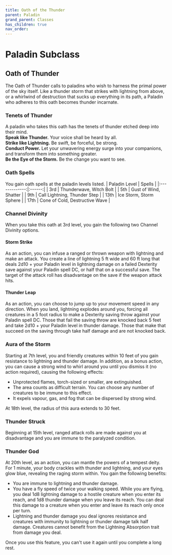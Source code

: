 ```yaml
---
title: Oath of the Thunder
parent: Paladin
grand_parent: Classes
has_children: true
nav_order: 
---
```


# Paladin Subclass

## Oath of Thunder
The Oath of Thunder calls to paladins who wish to harness the primal power of the sky itself. Like a thunder storm that strikes with lightning from above, or a whirlwind of destruction that sucks up everything in its path, a Paladin who adheres to this oath becomes thunder incarnate.

### Tenets of Thunder
A paladin who takes this oath has the tenets of thunder etched deep into their mind.<br>
**Speak like Thunder.** Your voice shall be heard by all.<br>
**Strike like Lightning.** Be swift, be forceful, be strong.<br>
**Conduct Power.** Let your unwavering energy surge into your companions, and transform them into something greater.<br>
**Be the Eye of the Storm.** Be the change you want to see.

### Oath Spells
You gain oath spells at the paladin levels listed.
| Paladin Level | Spells |
|:-------------:|:------:|
| 3rd | Thunderwave, Witch Bolt |
| 5th | Gust of Wind, Shatter |
| 9th | Call Lightning, Thunder Step |
| 13th | Ice Storm, Storm Sphere |
| 17th | Cone of Cold, Destructive Wave |

### Channel Divinity
When you take this oath at 3rd level, you gain the following two Channel Divinity options.

#### Storm Strike
As an action, you can infuse a ranged or thrown weapon with lightning and make an attack. You create a line of lightning 5 ft wide and 60 ft long that deals 2d10 + your Paladin level in lightning damage on a failed Dexterity save against your Paladin spell DC, or half that on a successful save. The target of the attack roll has disadvantage on the save if the weapon attack hits.

#### Thunder Leap
As an action, you can choose to jump up to your movement speed in any direction. When you land, lightning explodes around you, forcing all creatures in a 5 foot radius to make a Dexterity saving throw against your Paladin spell DC. Those that fail the saving throw are knocked back 5 feet and take 2d10 + your Paladin level in thunder damage. Those that make that succeed on the saving through take half damage and are not knocked back.

### Aura of the Storm
Starting at 7th level, you and friendly creatures within 10 feet of you gain resistance to lightning and thunder damage. In addition, as a bonus action, you can cause a strong wind to whirl around you until you dismiss it (no action required), causing the following effects:
* Unprotected flames, torch-sized or smaller, are extinguished.
* The area counts as difficult terrain. You can choose any number of creatures to be immune to this effect.
* It expels vapour, gas, and fog that can be dispersed by strong wind.

At 18th level, the radius of this aura extends to 30 feet.

### Thunder Struck
Beginning at 15th level, ranged attack rolls are made against you at disadvantage and you are immune to the paralyzed condition.

### Thunder God
At 20th level, as an action, you can mantle the powers of a tempest deity. For 1 minute, your body crackles with thunder and lightning, and your eyes glow blue, revealing the raging storm within. You gain the following benefits:
* You are immune to lightning and thunder damage.
* You have a fly speed of twice your walking speed. While you are flying, you deal 1d8 lightning damage to a hostile creature when you enter its reach, and 1d8 thunder damage when you leave its reach. You can deal this damage to a creature when you enter and leave its reach only once per turn.
* Lightning and thunder damage you deal ignores resistance and creatures with immunity to lightning or thunder damage talk half damage. Creatures cannot benefit from the Lightning Absorption trait from damage you deal.

Once you use this feature, you can't use it again until you complete a long rest.